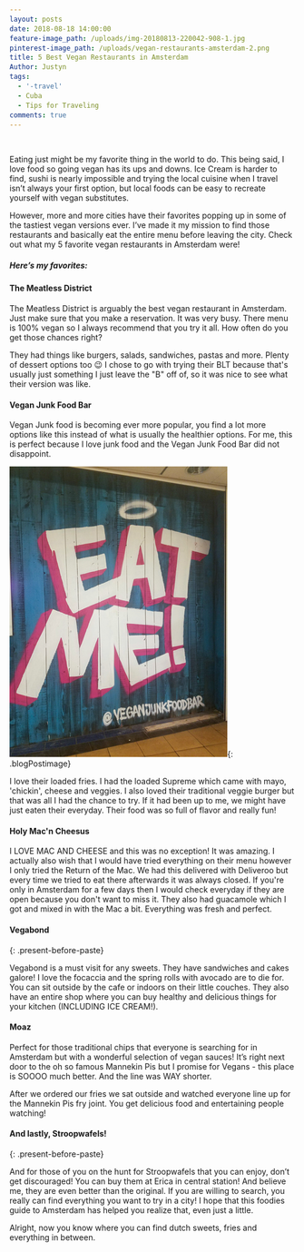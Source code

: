 ```yaml
---
layout: posts
date: 2018-08-18 14:00:00
feature-image_path: /uploads/img-20180813-220042-908-1.jpg
pinterest-image_path: /uploads/vegan-restaurants-amsterdam-2.png
title: 5 Best Vegan Restaurants in Amsterdam
Author: Justyn
tags:
  - '-travel'
  - Cuba
  - Tips for Traveling
comments: true
---
```


&nbsp;

Eating just might be my favorite thing in the world to do. This being said, I love food so going vegan has its ups and downs. Ice Cream is harder to find, sushi is nearly impossible and trying the local cuisine when I travel isn’t always your first option, but local foods can be easy to recreate yourself with vegan substitutes.

However, more and more cities have their favorites popping up in some of the tastiest vegan versions ever. I’ve made it my mission to find those restaurants and basically eat the entire menu before leaving the city. Check out what my 5 favorite vegan restaurants in Amsterdam were!

##### Here’s my favorites:

#### The Meatless District&nbsp;

The Meatless District is arguably the best vegan restaurant in Amsterdam. Just make sure that you make a reservation. It was very busy. There menu is 100% vegan so I always recommend that you try it all. How often do you get those chances right?

They had things like burgers, salads, sandwiches, pastas and more. Plenty of dessert options too 😉 I chose to go with trying their BLT because that's usually just something I just leave the "B" off of, so it was nice to see what their version was like.&nbsp;

#### Vegan Junk Food Bar

Vegan Junk food is becoming ever more popular, you find a lot more options like this instead of what is usually the healthier options. For me, this is perfect because I love junk food and the Vegan Junk Food Bar did not disappoint.&nbsp;

![Photo from the Vegan Junk Food bar in Amsterdam, Netherlands. This location was in De Pijp.](/uploads/vegan-junk-food-bar-amsterdam.png){: .blogPostimage}&nbsp;&nbsp;

I love their loaded fries. I had the loaded Supreme which came with mayo, 'chickin', cheese and veggies. I also loved their traditional veggie burger but that was all I had the chance to try. If it had been up to me, we might have just eaten their everyday. Their food was so full of flavor and really fun!

#### Holy Mac'n Cheesus&nbsp;

I LOVE MAC AND CHEESE and this was no exception! It was amazing. I actually also wish that I would have tried everything on their menu however I only tried the Return of the Mac. We had this delivered with Deliveroo but every time we tried to eat there afterwards it was always closed. If you're only in Amsterdam for a few days then I would check everyday if they are open because you don't want to miss it. They also had guacamole which I got and mixed in with the Mac a bit. Everything was fresh and perfect.&nbsp;

#### Vegabond&nbsp;
{: .present-before-paste}

Vegabond is a must visit for any sweets. They have sandwiches and cakes galore! I love the focaccia and the spring rolls with avocado are to die for. You can sit outside by the cafe or indoors on their little couches. They also have an entire shop where you can buy healthy and delicious things for your kitchen (INCLUDING ICE CREAM!).

#### Moaz&nbsp;

Perfect for those traditional chips that everyone is searching for in Amsterdam but with a wonderful selection of vegan sauces! It’s right next door to the oh so famous Mannekin Pis but I promise for Vegans - this place is SOOOO much better. And the line was WAY shorter.&nbsp;

After we ordered our fries we sat outside and watched everyone line up for the Mannekin Pis fry joint. You get delicious food and entertaining people watching!

#### And lastly, Stroopwafels!
{: .present-before-paste}

And for those of you on the hunt for Stroopwafels that you can enjoy, don’t get discouraged! You can buy them at Erica in central station! And believe me, they are even better than the original. If you are willing to search, you really can find everything you want to try in a city! I hope that this foodies guide to Amsterdam has helped you realize that, even just a little.

Alright, now you know where you can find dutch sweets, fries and everything in between.